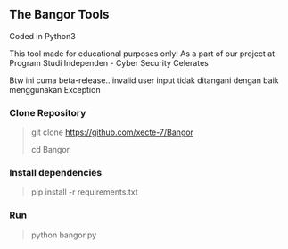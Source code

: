 ## The Bangor Tools
Coded in Python3

This tool made for educational purposes only! As a part of our project at Program Studi Independen - Cyber Security Celerates

Btw ini cuma beta-release.. invalid user input tidak ditangani dengan baik menggunakan Exception

### Clone Repository
> git clone https://github.com/xecte-7/Bangor
>
> cd Bangor

### Install dependencies
> pip install -r requirements.txt

### Run
> python bangor.py
